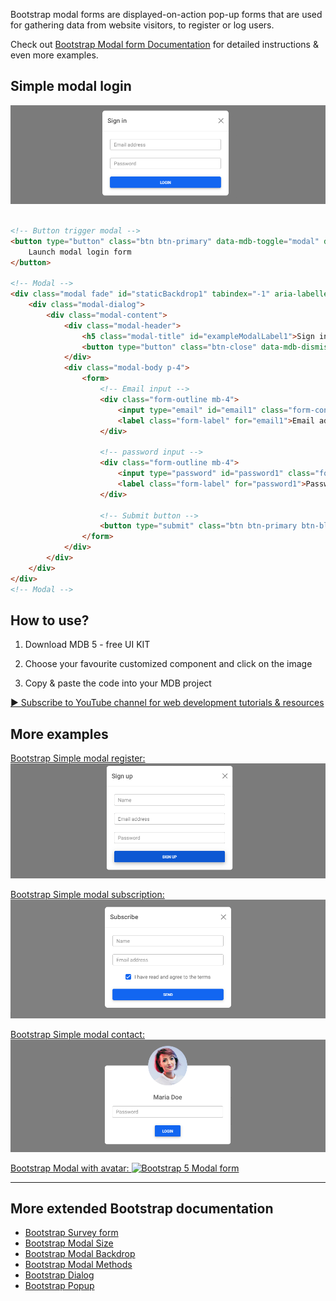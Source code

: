 
Bootstrap modal forms are displayed-on-action pop-up forms that are used for gathering data from website visitors, to register or log users.

Check out [Bootstrap Modal form Documentation](https://mdbootstrap.com/docs/standard/extended/modal-form/) for detailed instructions & even more examples.

## Simple modal login

![Bootstrap 5 Modal form](/assets/simple-modal-login.png)

```html

<!-- Button trigger modal -->
<button type="button" class="btn btn-primary" data-mdb-toggle="modal" data-mdb-target="#staticBackdrop1">
    Launch modal login form
</button>

<!-- Modal -->
<div class="modal fade" id="staticBackdrop1" tabindex="-1" aria-labelledby="exampleModalLabel1" aria-hidden="true">
    <div class="modal-dialog">
        <div class="modal-content">
            <div class="modal-header">
                <h5 class="modal-title" id="exampleModalLabel1">Sign in</h5>
                <button type="button" class="btn-close" data-mdb-dismiss="modal" aria-label="Close"></button>
            </div>
            <div class="modal-body p-4">
                <form>
                    <!-- Email input -->
                    <div class="form-outline mb-4">
                        <input type="email" id="email1" class="form-control" />
                        <label class="form-label" for="email1">Email address</label>
                    </div>

                    <!-- password input -->
                    <div class="form-outline mb-4">
                        <input type="password" id="password1" class="form-control" />
                        <label class="form-label" for="password1">Password</label>
                    </div>

                    <!-- Submit button -->
                    <button type="submit" class="btn btn-primary btn-block">Login</button>
                </form>
            </div>
        </div>
    </div>
</div>
<!-- Modal -->

```


## How to use?

1. Download MDB 5 - free UI KIT

2. Choose your favourite customized component and click on the image

3. Copy & paste the code into your MDB project

[▶️ Subscribe to YouTube channel for web development tutorials & resources](https://www.youtube.com/MDBootstrap?sub_confirmation=1)

## More examples

[Bootstrap Simple modal register:
![Bootstrap 5 Modal form](/assets/simple-modal-register.png)](https://mdbootstrap.com/docs/standard/extended/modal-form/#section-simple-modal-register)

[Bootstrap Simple modal subscription:
![Bootstrap 5 Modal form](/assets/simple-modal-subscription.png)](https://mdbootstrap.com/docs/standard/extended/modal-form/#section-simple-modal-subscription)

[Bootstrap Simple modal contact:
![Bootstrap 5 Modal form](/assets/modal-with-avatar.png)](https://mdbootstrap.com/docs/standard/extended/modal-form/#section-modal-with-avatar)

[Bootstrap Modal with avatar:
![Bootstrap 5 Modal form](/assets/submenu.png)](https://mdbootstrap.com/docs/standard/extended/modal-form/#section-submenu)

___

## More extended Bootstrap documentation

<ul>
<li><a href="https://mdbootstrap.com/docs/standard/extended/bootstrap-survey-form/">Bootstrap Survey form</a></li>
<li><a href="https://mdbootstrap.com/docs/standard/extended/modal-size/">Bootstrap Modal Size</a></li>
<li><a href="https://mdbootstrap.com/docs/standard/extended/modal-backdrop/">Bootstrap Modal Backdrop</a></li>
<li><a href="https://mdbootstrap.com/docs/standard/extended/modal-methods/">Bootstrap Modal Methods</a></li>
<li><a href="https://mdbootstrap.com/docs/standard/extended/dialog/">Bootstrap Dialog</a></li>
<li><a href="https://mdbootstrap.com/docs/standard/extended/popup/">Bootstrap Popup</a></li>
</ul>

